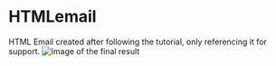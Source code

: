 # HTMLemail
HTML Email created after following the tutorial, only referencing it for support.
![Image of the final result](finalresult.png/raw=true "Final Result")
